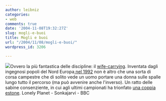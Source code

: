 ```yaml
---
author: leibniz
categories:
- web
comments: true
date: '2004-11-08T19:32:27Z'
slug: mogli-e-buoi
title: Mogli e buoi
url: "/2004/11/08/mogli-e-buoi/"
wordpress_id: 3206

---
```

![](http://news.bbc.co.uk/olmedia/815000/images/_815978_margo150.jpg)Ovvero la più fantastica delle discipline: il [wife-carrying](http://www.lonelyplanet.com/theme/festivals/festivals_wife.htm). Inventata dagli ingegnosi popoli del Nord Europa[ nel 1992](http://www.sonkajarvi.fi/ylasavo/sonkajarvi/sonkajarvi.nsf/%28Follow%29/5F1A78689D80E4FBC2256CD70048644B) non è altro che una sorta di corsa campestre che di solito vede un uomo portare una donna sulle spalle lungo tutto il percorso (ma può avvenire anche l'inverso). Un ratto delle sabine consenziente, in cui agli ultimi campionati ha trionfato [una coppia estone](http://news.bbc.co.uk/1/hi/world/europe/815978.stm).
Lonely Planet - Sonkajarvi - BBC
